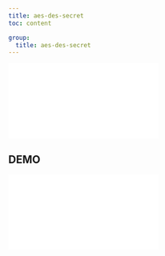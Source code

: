 ```yaml
---
title: aes-des-secret
toc: content

group:
  title: aes-des-secret
---
```


<embed src="../README.md" ></embed>

## DEMO

<code src="./demo/index.tsx" ></code>
<embed src="../CHANGELOG.md"></embed>
